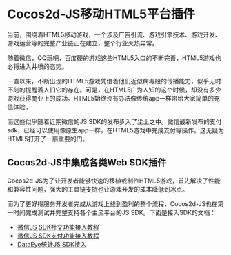 # Cocos2d-JS移动HTML5平台插件

当前，围绕着HTML5移动游戏，一个涉及广告引流、游戏引擎技术、游戏开发、游戏运营等的完整产业链正在建立，整个行业火热异常。

随着微信，QQ玩吧，百度硬的游戏这些HTML5入口的不断完善，HTML5游戏也必将进入井喷的态势。

一直以来，不断出现的HTML5游戏凭借着他们近似病毒般的传播能力，似乎无时不刻的提醒着人们它的存在。可是，在HTML5广为人知的这个时候，却没有多少游戏获得商业上的成功。HTML5始终没有办法像传统app一样带给大家简单的充值体验。

而这些似乎随着近期微信的JS SDK的发布步入了尘土之中。微信最新发布的支付sdk，已经可以使用像原生app一样，在HTML5游戏中完成支付等操作。这无疑为HTML5打开了一扇重要的门。

## Cocos2d-JS中集成各类Web SDK插件

Cocos2d-JS为了让开发者能够快速的移植或制作HTML5游戏，首先解决了性能和兼容性问题，强大的工具链支持也让游戏开发的成本降低到冰点。

而为了更好得服务开发者完成从游戏上线到盈利的整个流程，Cocos2d-JS也在第一时间完成测试并完整支持各个主流平台的JS SDK。下面是接入SDK的文档：

- [微信JS SDK社交功能接入教程](http://www.cocoachina.com/bbs/read.php?tid-281137.html)
- [微信JS SDK支付功能接入教程](http://www.cocoachina.com/bbs/read.php?tid-288949.html)
- [DataEye统计JS SDK接入](http://www.cocoachina.com/bbs/read.php?tid-288990.html)